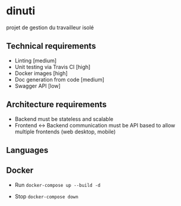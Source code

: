 # dinuti
projet de gestion du travailleur isolé

## Technical requirements

* Linting [medium]
* Unit testing via Travis CI [high]
* Docker images [high]
* Doc generation from code [medium]
* Swagger API [low]

## Architecture requirements 

* Backend must be stateless and scalable
* Frontend <-> Backend communication must be API based to allow multiple frontends (web desktop, mobile)

## Languages

## Docker

* Run
```docker-compose up --build -d```

* Stop
```docker-compose down```
